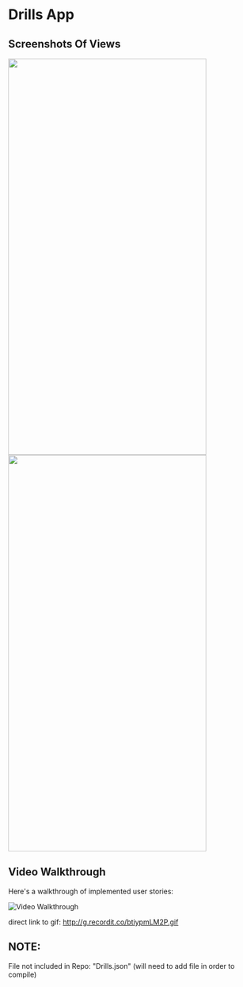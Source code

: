 # Drills App 

## Screenshots Of Views

<img src="https://thomasmedia.s3.us-east-2.amazonaws.com/DrillTableView.png" height="800" width="400">
<img src="https://thomasmedia.s3.us-east-2.amazonaws.com/DrillDetailView.png" height="800" width="400">

## Video Walkthrough

Here's a walkthrough of implemented user stories:

<img src='http://g.recordit.co/btiypmLM2P.gif' title='Video Walkthrough' width='' alt='Video Walkthrough' />

direct link to gif: http://g.recordit.co/btiypmLM2P.gif

## NOTE:
File not included in Repo: "Drills.json"  (will need to add file in order to compile)
